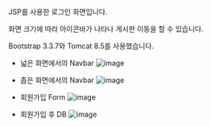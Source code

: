 JSP를 사용한 로그인 화면입니다. 

화면 크기에 따라 아이콘바가 나타나 게시판 이동을 할 수 있습니다. 

Bootstrap 3.3.7와 Tomcat 8.5를 사용했습니다.



- 넓은 화면에서의 Navbar
![image](https://user-images.githubusercontent.com/82144761/144203276-2a89d924-9688-4bbc-b691-9baa129e4d48.png)


- 좁은 화면에서의 Navbar
![image](https://user-images.githubusercontent.com/82144761/144207342-e8be5985-31ad-4c1a-9a5a-826627885c19.png)


- 회원가입 Form
![image](https://user-images.githubusercontent.com/82144761/144737544-03ef9ec8-fab8-4967-938c-280553a54ed3.png)


- 회원가입 후 DB
![image](https://user-images.githubusercontent.com/82144761/144738179-ca21a7d6-3089-4a5b-9882-370f59b76e87.png)


